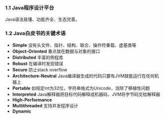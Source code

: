 ### 1.1 Java程序设计平台

Java语法易懂、功能齐全、生态完善。

### 1.2 Java白皮书的关键术语

* **Simple** 没有头文件、指针、结构、联合、操作符重载、虚基类等
* **Object-Oriented** 重点放在数据与对象的接口
* **Distributed** 丰富的例程库
* **Robust** 在编译时发现错误
* **Secure** 防止stack overflow
* **Architecture-Neutral** Java编译器生成的代码只要有JVM就能运行在任何机器上
* **Portable** 如规定int为32位，字符串格式为Unicode，消除了移植性问题
* **Interpreted** Java解释器把目标代码解释成机器码，JVM将字节码交给解释器
* **High-Performance**
* **Multithreaded** 支持并发程序设计
* **Dynamic**
